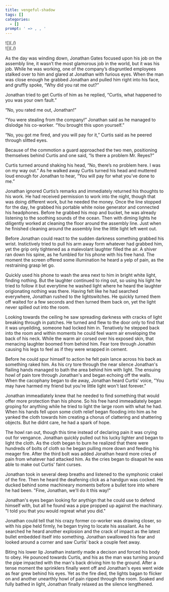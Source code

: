 ```yaml
---
title: vengeful-shadow
tags: []
categories:
  - []
prompt: ' => , , '
---
```

<!-- more --><div class="embedded-image-left">![](./)</div><div class="embedded-image-right">![](./)</div>

As the day was winding down, Jonathan Gates focused upon his job on the assembly line, it wasn’t the most glamorous job in the world, but it was his job.  While he was working, one of the company’s disgruntled employees stalked over to him and glared at Jonathan with furious eyes.  When the man was close enough he grabbed Jonathan and pulled him right into his face, and gruffly spoke, “Why did you rat me out?”

Jonathan tried to get Curtis of him as he replied, “Curtis, what happened to you was your own fault.”

“No, you rated me out, Jonathan!”

“You were stealing from the company!” Jonathan said as he managed to dislodge his co-worker.  “You brought this upon yourself.”

“No, you got me fired, and you will pay for it,” Curtis said as he peered through slitted eyes.

Because of the commotion a guard approached the two men, positioning themselves behind Curtis and one said, “Is there a problem Mr. Reyes?”

Curtis turned around shaking his head, “No, there’s no problem here.  I was on my way out.”  As he walked away Curtis turned his head and muttered loud enough for Jonathan to hear, “You will pay for what you’ve done to me.”

Jonathan ignored Curtis’s remarks and immediately returned his thoughts to his work.  He had received permission to work into the night, though that was doing different work, but he needed the money.  Once the line stopped for the day, he grabbed his portable white noise generator and connected his headphones.  Before he grabbed his mop and bucket, he was already listening to the soothing sounds of the ocean.  Then with diming lights he diligently worked at cleaning the floor around the assembly line.  Just when he finished cleaning around the assembly line the little light left went out.

Before Jonathan could react to the sudden darkness something grabbed his wrist.  Instictively tried to pull his arm away form whatever had grabbed him, yet the grip only tightened as a malevolant laughter filled the air.  A shiver ran down his spine, as he fumbled for his phone with his free hand.  The moment the screen offered some illumination he heard a yelp of pain, as the restraining grasp let go.

Quickly used his phone to wash the area next to him in bright white light, finding nothing.  But the laughter continued to ring out, so using his light he tried to follow it but everytime he washed light where he heard the laughter origionating nothing was there.  Having felt like he had searched everywhere, Jonathan rushed to the lightswitches.  He quickly turned them off waited for a few seconds and then turned them back on, yet the light never spilled out into the room.

Looking towards the ceiling he saw spreading darkness with cracks of light breaking through in patches.  He turned and flew to the door only to find that it was unyeilding, someone had locked him in.  Tenatively he stepped back into the room and within moments he could feel warm air enveloping the back of his neck.  While the warm air corsed over his exposed skin, that menacing laughter boomed from behind him.  Fear tore through Jonathin causing his legs to feel as if they were wrapped in cement.

Before he could spur himself to action he felt pain lance across his back as something raked him.  As his cry tore through the near silence Jonathan's flailing hands managed to bath the area behind him with light.  The ensuing howl of pain tore through Jonathan's and began echoing off the walls.  When the cacophany began to die away, Jonathan heard Curtis' voice, "You may have harmed my friend but you're little light won't last forever."

Jonathan immeadiately knew that he needed to find something that would offer more protection than his phone.  So his free hand immeadiately began groping for anything while he tried to light the large room with what he had.  When his hands fell upon some cloth relief began flooding into him as he yanked the cloth towards him creating a chorus of clattering and shattering objects.  But he didnt care, he had a spark of hope.

The howl ran out, though this time instead of declaring pain it was crying out for vengance.  Jonathan quickly pulled out his lucky lighter and began to light the cloth.  As the cloth began to burn he realized that there were hundreds of bolts of cloth so he began pulling more down and feeding his meager fire.  After the third bolt was added Jonathan heard more cries of pain from whatever had attacked him.  As the cries began to disapait he was able to make out Curtis' faint curses.

Jonathan took in several deep breaths and listened to the symphonic crakel of the fire.  Then he heard the deafening click as a handgun was cocked.  He ducked behind some machineary moments before a bullet tore into where he had been.  "Fine, Jonathan, we'll do it this way!"

Jonathan's eyes began looking for anythign that he could use to defend himself with, but all he found was a pipe propped up against the machinary.  "I told you that you would regreat what you did."

Jonathan could tell that his crazy former co-worker was drawing closer, so with his pipe held firmly, he began trying to locate his assailant.  As he searched he heard another explosion and the crack of impact as the latest bullet embedded itself into something.  Jonathan swallowed his fear and looked around a corner and saw Curtis' back a couple feet away.

Biting his lower lip Jonathan instantly made a decison and forced his body to obey.  He pounced towards Curtis, and his as the man was turning around the pipe impacted with the man's back driving him to the ground.  After a tense moment the sprinklers finally went off and Jonathan's eyes went wide as fear grew behind his eyes.  Yet as the fire died, the lights bagan to flicker on and another unearthly howl of pain ripped through the room.  Soaked and fully bathed in light, Jonathan finally relaxed as the silence lengthened.